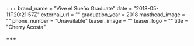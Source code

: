 +++
brand_name = "Vive el Sueño Graduate"
date = "2018-05-11T20:21:57Z"
external_url = ""
graduation_year = 2018
masthead_image = ""
phone_number = "Unavailable"
teaser_image = ""
teaser_logo = ""
title = "Cherry Acosta"

+++
